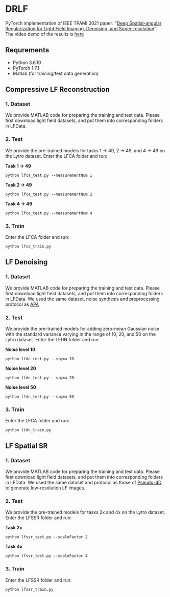 # DRLF

PyTorch implementation of IEEE TPAMI 2021 paper: "[Deep Spatial-angular Regularization for Light Field Imaging, Denoising, and Super-resolution](https://ieeexplore.ieee.org/abstract/document/9448470/)". The video demo of the results is [here](https://drive.google.com/file/d/1pud0vAPNNjlBkSl84ro7HTxT2T5OBcWi/view?usp=sharing)

## Requrements
- Python 3.6.10
- PyTorch 1.7.1
- Matlab (for training/test data generation)





## Compressive LF Reconstruction

### 1. Dataset
We provide MATLAB code for preparing the training and test data. Please first download light field datasets, and put them into corresponding folders in LFData.

### 2. Test
We provide the pre-trained models for tasks 1 -> 49, 2 -> 49, and 4 -> 49 on the Lytro dataset. Enter the LFCA folder and run:

__Task 1 -> 49__
```
python lfca_test.py --measurementNum 1
```
__Task 2 -> 49__
```
python lfca_test.py --measurementNum 2
```
__Task 4 -> 49__
```
python lfca_test.py --measurementNum 4
```

### 3. Train
Enter the LFCA folder and run:
```
python lfca_train.py
```



## LF Denoising

### 1. Dataset
We provide MATLAB code for preparing the training and test data. Please first download light field datasets, and put them into corresponding folders in LFData. We used the same dataset, noise synthesis and preprocessing protocol as [APA](https://ieeexplore.ieee.org/abstract/document/8423122)

### 2. Test
We provide the pre-trained models for adding zero-mean Gaussian noise with the standard variance varying in the range of 10, 20, and 50 on the Lytro dataset. Enter the LFDN folder and run:

__Noise level 10__
```
python lfdn_test.py --sigma 10
```
__Noise level 20__
```
python lfdn_test.py --sigma 20
```
__Noise level 50__
```
python lfdn_test.py --sigma 50
```
### 3. Train
Enter the LFCA folder and run:
```
python lfdn_train.py
```




## LF Spatial SR

### 1. Dataset
We provide MATLAB code for preparing the training and test data. Please first download light field datasets, and put them into corresponding folders in LFData. We used the same dataset and protocol as those of [Pseudo-4D](https://ieeexplore.ieee.org/abstract/document/8561240/) to generate low-resolution LF images.

### 2. Test
We provide the pre-trained models for tasks 2x and 4x on the Lytro dataset. Enter the LFSSR folder and run:

__Task 2x__
```
python lfssr_test.py --scaleFactor 2
```
__Task 4x__
```
python lfssr_test.py --scaleFactor 4
```

### 3. Train
Enter the LFSSR folder and run:
```
python lfssr_train.py
```
